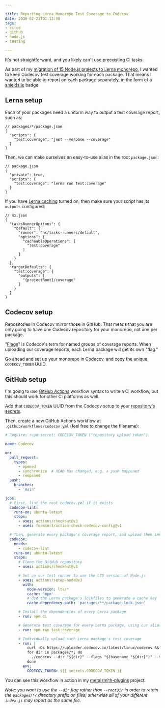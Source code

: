 ```yaml
---

title: Reporting Lerna Monorepo Test Coverage to Codecov
date: 2030-02-21T01:13:00
tags:
- ci-cd
- github
- node.js
- testing

---
```


It's not straightforward, and you likely can't use preexisting CI tasks.

As part of my [migration of 15 Node.js projects to Lerna monorepo](/blog/migrating-existing-repos-to-a-lerna-monorepo), I wanted to keep Codecov test coverage working for each package. That means I wanted to be able to report on each package separately, in the form of a [shields.io](https://shields.io/) badge.

## Lerna setup

Each of your packages need a uniform way to output a test coverage report, such as:

```json5
// packages/*/package.json
{
  "scripts": {
    "test:coverage": "jest --verbose --coverage"
  }
}
```

Then, we can make ourselves an easy-to-use alias in the root `package.json`:

```json5
// package.json
{
  "private": true,
  "scripts": {
    "test:coverage": "lerna run test:coverage"
  }
}
```

If you have [Lerna caching](https://lerna.js.org/docs/concepts/how-caching-works) turned on, then make sure your script has its `outputs` configured:

```json5
// nx.json
{
  "tasksRunnerOptions": {
    "default": {
      "runner": "nx/tasks-runners/default",
      "options": {
        "cacheableOperations": [
          "test:coverage"
        ]
      }
    }
  },
  "targetDefaults": {
    "test:coverage": {
      "outputs": [
        "{projectRoot}/coverage"
      ]
    }
  }
}
```

## Codecov setup

Repositories in Codecov mirror those in GitHub. That means that you are only going to have one Codecov repository for your monorepo, not one per package.

"[Flags](https://docs.codecov.com/docs/flags)" is Codecov's term for named groups of coverage reports. When uploading our coverage reports, each Lerna package will get its own "flag."

Go ahead and set up your monorepo in Codecov, and copy the unique `CODECOV_TOKEN` UUID.

## GitHub setup

I'm going to use [GitHub Actions](https://docs.github.com/en/actions) workflow syntax to write a CI workflow, but this should work for other CI platforms as well.

Add that `CODECOV_TOKEN` UUID from the Codecov setup to your [repository's secrets](https://docs.github.com/en/actions/security-guides/encrypted-secrets).

Then, create a new GitHub Actions workflow at `.github/workflows/codecov.yml` (feel free to change the filename):

```yaml
# Requires repo secret: CODECOV_TOKEN ("repository upload token")

name: Codecov

on:
  pull_request:
    types:
      - opened
      - synchronize  # HEAD has changed, e.g. a push happened
      - reopened
  push:
    branches:
      - 'main'

jobs:
  # First, lint the root codecov.yml if it exists
  codecov-lint:
    runs-on: ubuntu-latest
    steps:
      - uses: actions/checkout@v3
      - uses: formsort/action-check-codecov-config@v1

  # Then, generate every package's coverage report, and upload them individually
  codecov:
    needs:
      - codecov-lint
    runs-on: ubuntu-latest
    steps:
      # Clone the GitHub repository
      - uses: actions/checkout@v3

      # Set up our test runner to use the LTS version of Node.js
      - uses: actions/setup-node@v3
        with:
          node-version: lts/*
          cache: 'npm'
          # Use the Lerna package's lockfiles to generate a cache key
          cache-dependency-path: 'packages/**/package-lock.json'

      # Install the dependencies of every Lerna package
      - run: npm ci

      # Generate test coverage for every Lerna package, using our alias from above
      - run: npm run test:coverage

      # Individually upload each Lerna package's test coverage
      - run: |
          curl -Os https://uploader.codecov.io/latest/linux/codecov && chmod +x codecov
          for dir in packages/*; do
            ./codecov --dir "${dir}" --flags "$(basename "${dir}")" --token "${CODECOV_TOKEN}" --verbose
          done
        env:
          CODECOV_TOKEN: ${{ secrets.CODECOV_TOKEN }}
```

You can see this workflow in action in my [metalsmith-plugins](https://github.com/emmercm/metalsmith-plugins/blob/main/.github/workflows/codecov.yml) project.

_Note: you want to use the `--dir` flag rather than `--rootDir` in order to retain the `packages/*/` directory prefix on files, otherwise all of your different `index.js` may report as the same file._
